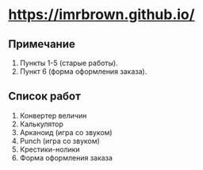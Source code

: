 # https://imrbrown.github.io/

## Примечание
1. Пункты 1-5 (старые работы).
2. Пункт 6 (форма оформления заказа).

## Список работ
1. Конвертер величин
2. Калькулятор
3. Арканоид (игра со звуком)
4. Punch (игра со звуком)
5. Крестики-нолики
6. Форма оформления заказа
